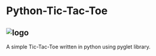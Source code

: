 # Python-Tic-Tac-Toe
## ![logo](https://raw.githubusercontent.com/Kalhac/Python-Tic-Tac-Toe/master/image.png)

A simple Tic-Tac-Toe written in python using pyglet library.